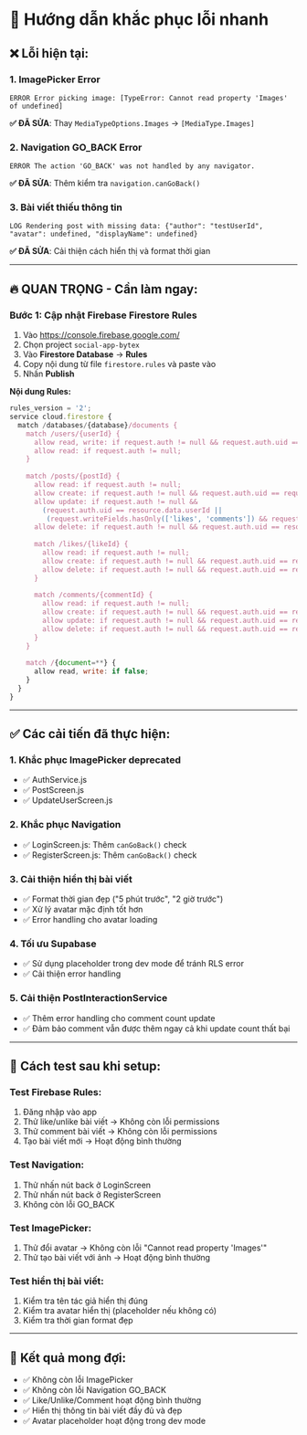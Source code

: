 # 🚨 Hướng dẫn khắc phục lỗi nhanh

## ❌ Lỗi hiện tại:

### 1. ImagePicker Error
```
ERROR Error picking image: [TypeError: Cannot read property 'Images' of undefined]
```
**✅ ĐÃ SỬA**: Thay `MediaTypeOptions.Images` → `[MediaType.Images]`

### 2. Navigation GO_BACK Error  
```
ERROR The action 'GO_BACK' was not handled by any navigator.
```
**✅ ĐÃ SỬA**: Thêm kiểm tra `navigation.canGoBack()`

### 3. Bài viết thiếu thông tin
```
LOG Rendering post with missing data: {"author": "testUserId", "avatar": undefined, "displayName": undefined}
```
**✅ ĐÃ SỬA**: Cải thiện cách hiển thị và format thời gian

---

## 🔥 QUAN TRỌNG - Cần làm ngay:

### **Bước 1: Cập nhật Firebase Firestore Rules**

1. Vào https://console.firebase.google.com/
2. Chọn project `social-app-bytex`  
3. Vào **Firestore Database** → **Rules**
4. Copy nội dung từ file `firestore.rules` và paste vào
5. Nhấn **Publish**

**Nội dung Rules:**
```javascript
rules_version = '2';
service cloud.firestore {
  match /databases/{database}/documents {
    match /users/{userId} {
      allow read, write: if request.auth != null && request.auth.uid == userId;
      allow read: if request.auth != null;
    }
    
    match /posts/{postId} {
      allow read: if request.auth != null;
      allow create: if request.auth != null && request.auth.uid == request.resource.data.userId;
      allow update: if request.auth != null && 
        (request.auth.uid == resource.data.userId || 
         (request.writeFields.hasOnly(['likes', 'comments']) && request.auth != null));
      allow delete: if request.auth != null && request.auth.uid == resource.data.userId;
      
      match /likes/{likeId} {
        allow read: if request.auth != null;
        allow create: if request.auth != null && request.auth.uid == request.resource.data.userId;
        allow delete: if request.auth != null && request.auth.uid == resource.data.userId;
      }
      
      match /comments/{commentId} {
        allow read: if request.auth != null;
        allow create: if request.auth != null && request.auth.uid == request.resource.data.userId;
        allow update: if request.auth != null && request.auth.uid == resource.data.userId;
        allow delete: if request.auth != null && request.auth.uid == resource.data.userId;
      }
    }
    
    match /{document=**} {
      allow read, write: if false;
    }
  }
}
```

---

## ✅ Các cải tiến đã thực hiện:

### 1. **Khắc phục ImagePicker deprecated**
- ✅ AuthService.js
- ✅ PostScreen.js  
- ✅ UpdateUserScreen.js

### 2. **Khắc phục Navigation**
- ✅ LoginScreen.js: Thêm `canGoBack()` check
- ✅ RegisterScreen.js: Thêm `canGoBack()` check

### 3. **Cải thiện hiển thị bài viết**
- ✅ Format thời gian đẹp ("5 phút trước", "2 giờ trước")
- ✅ Xử lý avatar mặc định tốt hơn
- ✅ Error handling cho avatar loading

### 4. **Tối ưu Supabase**
- ✅ Sử dụng placeholder trong dev mode để tránh RLS error
- ✅ Cải thiện error handling

### 5. **Cải thiện PostInteractionService**
- ✅ Thêm error handling cho comment count update
- ✅ Đảm bảo comment vẫn được thêm ngay cả khi update count thất bại

---

## 🧪 Cách test sau khi setup:

### Test Firebase Rules:
1. Đăng nhập vào app
2. Thử like/unlike bài viết → Không còn lỗi permissions
3. Thử comment bài viết → Không còn lỗi permissions
4. Tạo bài viết mới → Hoạt động bình thường

### Test Navigation:
1. Thử nhấn nút back ở LoginScreen
2. Thử nhấn nút back ở RegisterScreen  
3. Không còn lỗi GO_BACK

### Test ImagePicker:
1. Thử đổi avatar → Không còn lỗi "Cannot read property 'Images'"
2. Thử tạo bài viết với ảnh → Hoạt động bình thường

### Test hiển thị bài viết:
1. Kiểm tra tên tác giả hiển thị đúng
2. Kiểm tra avatar hiển thị (placeholder nếu không có)
3. Kiểm tra thời gian format đẹp

---

## 🚀 Kết quả mong đợi:

- ✅ Không còn lỗi ImagePicker
- ✅ Không còn lỗi Navigation GO_BACK  
- ✅ Like/Unlike/Comment hoạt động bình thường
- ✅ Hiển thị thông tin bài viết đầy đủ và đẹp
- ✅ Avatar placeholder hoạt động trong dev mode